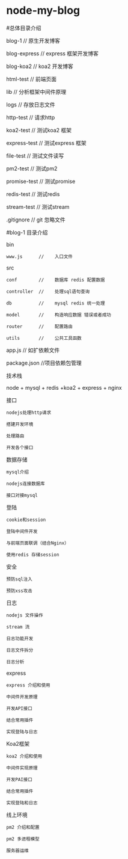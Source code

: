 # node-my-blog
#总体目录介绍

blog-1          // 原生开发博客

blog-express    // express 框架开发博客

blog-koa2       // koa2 开发博客

html-test       // 前端页面

lib             // 分析框架中间件原理

logs            // 存放日志文件

http-test       // 请求http

koa2-test       // 测试koa2 框架

express-test    // 测试express 框架

file-test       // 测试文件读写

pm2-test        // 测试pm2

promise-test    // 测试promise

redis-test      // 测试redis

stream-test     // 测试stream

.gitignore      // git 忽略文件


#blog-1 目录介绍

bin

    www.js      //    入口文件

src

    conf        //    数据库 redis 配置数据

    controller  //    处理sql语句查询

    db          //    mysql redis 统一处理

    model       //    构造响应数据 错误或者成功

    router      //    配置路由

    utils       //    公共工具函数

app.js          //    如扩依赖文件

package.json    //项目依赖包管理

技术栈

node + mysql + redis +koa2 + express + nginx 



接口

    nodejs处理http请求

    搭建开发环境

    处理路由

    开发各个接口

数据存储

    mysql介绍

    nodejs连接数据库

    接口对接mysql

登陆

    cookie和session

    登陆中间件开发

    与前端页面联调（结合Nginx）

    使用redis 存储session

安全

    预防sql注入

    预防xss攻击

日志

    nodejs 文件操作

    stream 流

    日志功能开发

    日志文件拆分

    日志分析

express

    express 介绍和使用

    中间件开发原理

    开发API接口

    结合常用插件

    实现登陆与日志

Koa2框架

    koa2 介绍和使用

    中间件实现原理

    开发PAI接口

    结合常用插件

    实现登陆和日志

线上环境

    pm2 介绍和配置

    pm2 多进程模型
    
    服务器运维



